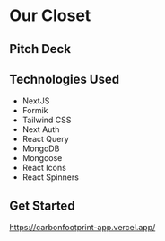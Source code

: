 # Our Closet

## Pitch Deck

## Technologies Used

- NextJS
- Formik
- Tailwind CSS
- Next Auth
- React Query
- MongoDB
- Mongoose
- React Icons
- React Spinners

## Get Started

https://carbonfootprint-app.vercel.app/

